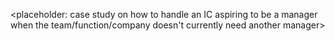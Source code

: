 <placeholder: case study on how to handle an IC aspiring to be a manager when the team/function/company doesn't currently need another manager>
